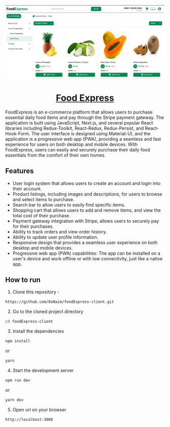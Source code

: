 <!-- PROJECT COVER IMAGE -->
<div align='center' title='Food Express'>
  <img src='https://raw.githubusercontent.com/0xNaim/foodExpress-client/main/public/food-express.jpg' />
  <h1 align='center'><a href='https://foodexpress-0x.vercel.app/' target='_blank'>Food Express</a></h1>
</div>

<!-- PROJECT DESCRIPTIONS -->
<p>
  FoodExpress is an e-commerce platform that allows users to purchase essential daily food items and pay through the Stripe payment gateway. The application is built using JavaScript, Next.js, and several popular React libraries including Redux-Toolkit, React-Redux, Redux-Persist, and React-Hook-Form. The user interface is designed using Material-UI, and the application is a progressive web app (PWA), providing a seamless and fast experience for users on both desktop and mobile devices. With FoodExpress, users can easily and securely purchase their daily food essentials from the comfort of their own homes.
</p>

<!-- FEATURES -->
## Features
  * User login system that allows users to create an account and login into their account.
  * Product listings, including images and descriptions, for users to browse and select items to purchase.
  * Search bar to allow users to easily find specific items.
  * Shopping cart that allows users to add and remove items, and view the total cost of their purchase.
  * Payment gateway integration with Stripe, allows users to securely pay for their purchases.  
  * Ability to track orders and view order history.
  * Ability to update user profile information.
  * Responsive design that provides a seamless user experience on both desktop and mobile devices.
  * Progressive web app (PWA) capabilities: The app can be installed on a user's device and work offline or with low connectivity, just like a native app.

<!-- HOW TO RUN -->
## How to run

1. Clone this repository -
```sh
https://github.com/0xNaim/foodExpress-client.git
```

2. Go to the cloned project directory
```sh
cd foodExpress-client
```

3. Install the dependencies
```sh
npm install
```
or
```sh
yarn
```

4. Start the development server
```sh
npm run dev
```
or
```sh
yarn dev
```

5. Open url on your browser
```sh
http://localhost:3000
```
